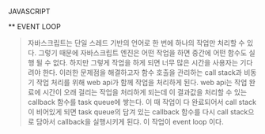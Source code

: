 JAVASCRIPT

\*\* EVENT LOOP

> 자바스크립트는 단일 스레드 기반의 언어로 한 번에 하나의 작업만 처리할 수 있다. 그렇기 때문에
> 자바스크립트 엔진은 어떤 작업을 하면 중간에 어떤 함수도 실행 될 수 없다. 하지만 그렇게 작업을 하게 되면 너무 많은 시간을 사용자는 기다려야 한다. 이러한 문제점을 해결하고자 함수 호출을 관리하는 call stack과 비동기 작업 처리를 위해 web api가 함께 작업을 처리하게 된다. web api는 작업 완료에 시간이 오래 걸리는 작업을 처리하게 되는데 이 결과값을 처리할 수 있는 callback 함수를 task queue에 쌓는다. 이 때 작업이 다 완료되어서 call stack이 비어있게 되면 task queue의 담겨 있는 callback 함수를 다시 call stack으로 담아서 callback을 실행시키게 된댜. 이 작업이 event loop 이다.
